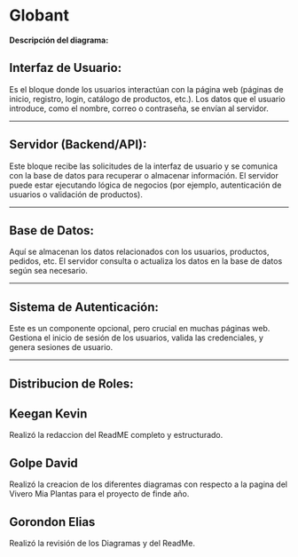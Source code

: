# Globant
**Descripción del diagrama:**

## Interfaz de Usuario:
Es el bloque donde los usuarios interactúan con la página web (páginas de inicio, registro, login, catálogo de productos, etc.).
Los datos que el usuario introduce, como el nombre, correo o contraseña, se envían al servidor.

---

## Servidor (Backend/API):
Este bloque recibe las solicitudes de la interfaz de usuario y se comunica con la base de datos para recuperar o almacenar información.
El servidor puede estar ejecutando lógica de negocios (por ejemplo, autenticación de usuarios o validación de productos).

---

## Base de Datos:
Aquí se almacenan los datos relacionados con los usuarios, productos, pedidos, etc.
El servidor consulta o actualiza los datos en la base de datos según sea necesario.

---

## Sistema de Autenticación:
Este es un componente opcional, pero crucial en muchas páginas web.
Gestiona el inicio de sesión de los usuarios, valida las credenciales, y genera sesiones de usuario.

---

## **Distribucion de Roles:**
## **Keegan Kevin**
Realizó la redaccion del ReadME completo y estructurado.
## **Golpe David**
Realizó la creacion de los diferentes diagramas con respecto a la pagina del Vivero Mia Plantas para el proyecto de finde año.
## **Gorondon Elias**
Realizó la revisión de los Diagramas y del ReadMe.
